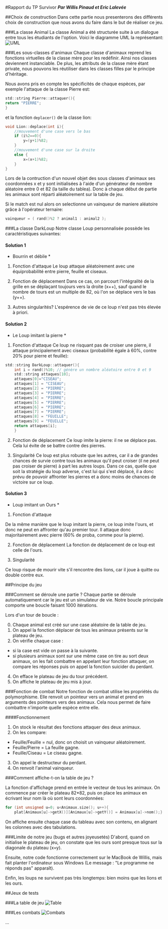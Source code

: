 #Rapport du TP Survivor
***Par Willis Pinaud et Eric Lalevée***

##Choix de construction
Dans cette partie nous presenterons des différents choix de construction que nous avons du faire dans le but de réaliser ce jeu.

###La classe Animal
La classe Animal a été structurée suite à un dialogue entre tous les étudiants de l'option.
Voici le diagramme UML la représentant:
![UML](https://github.com/wpinaud/SurvivorCPP/blob/master/Animal.jpg "Diagramme UML de la classe")

###Les sous-classes d'animaux
Chaque classe d'animaux reprend les fonctions virtuelles de la classe mère pour les redéfinir.
Ainsi nos classes deviennent instanciable. 
De plus, les attributs de la classe mère étant private, nous pouvons les réutiliser dans les classes filles par le principe d'héritage.

Nous avons pris en compte les spécificités de chaque espèces, par exemple l'attaque de la classe Pierre est:

```c
std::string Pierre::attaquer(){
return "PIERRE";
}
```

et la fonction ```deplacer()``` de la classe lion:

```c
void Lion::deplace(int i){
    //mouvement d'une case vers le bas
    if (i%2==0){
        y=(y+1)%82;
    }
    //mouvement d'une case sur la droite
    else {
        x=(x+1)%82;
    }
}
```

Lors de la contruction d'un nouvel objet des sous classes d'animaux ses coordonnées x et y sont initialisées à l'aide d'un générateur de nombre aléatoire entre 0 et 82 (la taille du tablea).
Donc à chaque début de partie les animaux sont réparti aléatoirement sur la table de jeu.

Si le match est nul alors on selectionne un vainqueur de maniere aléatoire grâce à l'opérateur ternaire:

```c
vainqueur = ( rand()%2 ? animal1 : animal2 );
```


###La classe DarkLoup
Notre classe Loup personnalisée possède les caractéristiques suivantes:

#### Solution 1
* Bourrin et débile *

1. Fonction d'attaque
Le loup attaque aléatoirement avec une équiprobabilité entre pierre, feuille et ciseaux. 

2. Fonction de déplacement
Dans ce cas, on parcourt l'intégralité de la grille en se déplaçant toujours vers la droite (x++), sauf quand le nombre de tours est un multiple de 82, où l'on se déplace vers le bas (y++). 

3. Autres singularités?
L'espérence de vie de ce loup n'est pas très élevée à priori. 

#### Solution 2
* Le Loup imitant la pierre *

1. Fonction d'attaque
Ce loup ne risquant pas de croiser une pierre, il attaque principalement avec ciseaux (probabilité égale à 60%, contre 20% pour pierre et feuille): 

```c
std::string DarkLoup::attaquer(){
	int i = rand()%10; // génère un nombre aléatoire entre 0 et 9
    std::string attaques[10];
    attaques[0]="CISEAU";
    attaques[1] = "CISEAU";
    attaques[2] = "PIERRE";
    attaques[3] = "PIERRE";
    attaques[4] = "PIERRE";
    attaques[5] = "PIERRE";
    attaques[6] = "PIERRE";
    attaques[7] = "PIERRE";
    attaques[8] = "FEUILLE";
    attaques[9] = "FEUILLE";
	return attaques[i]; 
	}
```

2. Fonction de déplacement
Ce loup imite la pierre: il ne se déplace pas. Cela lui évite de se battre contre des pierres. 

3. Singularité
Ce loup est plus robuste que les autres, car il a de grandes chances de survie contre tous les animaux qu'il peut croiser (il ne peut pas croiser de pierre) à part les autres loups. 
Dans ce cas, quelle que soit la stratégie du loup adverse, c'est lui qui s'est déplacé, il a donc prévu de pouvoir affronter les pierres et a donc moins de chances de victoire sur ce loup. 


#### Solution 3
* Loup imitant un Ours *

1. Fonction d'attaque

De la même manière que le loup imitant la pierre, ce loup imite l'ours, et donc ne peut en affronter qu'au premier tour. Il attaque donc majoritairement avec pierre (60% de proba, comme pour la pierre). 

2. Fonction de déplacement
La fonction de déplacement de ce loup est celle de l'ours. 

3. Singularité

Ce loup risque de mourir vite s'il rencontre des lions, car il joue à quitte ou double contre eux. 

##Principe du jeu

###Comment se déroule une partie ?
Chaque partie se déroule automatiquement car le jeu est un simulateur de vie.
Notre boucle principale comporte une boucle faisant 1000 itérations.

Lors d'un tour de boucle :

0. Chaque animal est créé sur une case aléatoire de la table de jeu.
1. On appel la fonction déplacer de tous les animaux présents sur le plateau de jeu.
2. On vérifie chaque case :

  * si la case est vide on passe à la suivante.
  * si plusieurs animaux sont sur une même case on tire au sort deux animaux, on les fait combattre en appelant leur fonction attaquer, on compare les réponses puis on appel la fonction suicider du perdant.

4. On efface le plateau de jeu du tour précédent.
3. On affiche le plateau de jeu mis à jour.

###Fonction de combat
Notre fonction de combat utilise les propriétés du polymorphisme.
Elle renvoit un pointeur vers un animal et prend en arguments des pointeurs vers des animaux.
Cela nous permet de faire combattre n'importe quelle espèce entre elle.

####Fonctionnement

1. On stock le résultat des fonctions attaquer des deux animaux.
2. On les compare:

  * Feuille/Feuille = nul, donc on choisit un vainqueur aléatoirement.
  * Feuille/Pierre = La feuille gagne.
  * Feuille/Ciseau = Le ciseau gagne.

3. On appel le destructeur du perdant.
4. On renvoit l'animal vainqueur.

###Comment affiche-t-on la table de jeu ?

La fonction d'affichage prend en entrée le vecteur de tous les animaux. 
On commence par créer le plateau 82*82, puis on place les animaux en écrivant leur nom là où sont leurs coordonnées: 
```c
for (int unsigned u=0; u<Animaux.size(); u++){
	plat[Animaux[u]->getX()][Animaux[u]->getY()] = Animaux[u]->nom();}
```
On affiche ensuite chaque case du tableau avec son contenu, en alignant les colonnes avec des tabulations. 

###Limite de notre jeu (bugs et autres joyeusetés)
D'abord, quand on initialise le plateau de jeu, on constate que les ours sont presque tous sur la diagonale du plateau (x=y). 

Ensuite, notre code fonctionne correctement sur le MacBook de Willis, mais fait planter l'ordinateur sous Windows (Le message : "Le programme ne réponds pas" apparaît). 

Enfin, les loups ne survivent pas très longtemps: bien moins que les lions et les ours. 

##Jeux de tests

###La table de jeu
![Table](https://github.com/wpinaud/SurvivorCPP/blob/master/Table.jpg "")

###Les combats
![Combats](https://github.com/wpinaud/SurvivorCPP/blob/master/Combats.jpg "")

...

